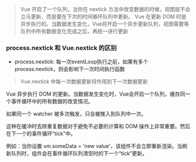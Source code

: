  > Vue 开启了一个队列，当你在 nextick 方法中改变数据的时候，视图层不会立马更新，而是要在下次的时间循环队列中更新。
 > Vue 在更新 DOM 时是异步执行的。当数据发生变化，Vue将开启一个异步更新队列，视图需要等队列中所有数据变化完成之后，再统一进行更新

 ### process.nextick 和 Vue.nextick 的区别
+ process.nextick: 每一次eventLoop执行之前，如果有多个process.nextick，则会影响下一次时间执行函数


> Vue.nextick  中每一次数据更新将作用到下一次数据更新

Vue 异步执行 DOM 的更新。当数据发生变化时，Vue会开启一个队列，缓存同一个事件循环中的所有数据的改变情况。

如果同一个 watcher 被多次触发，只会被推入到队列中一次。

这种在缓冲时去除重复数据对于避免不必要的计算和 DOM 操作上非常重要。然后在下一个的事件循环“tick”中。

例如：当你设置 vm.someData = 'new value'，该组件不会立即重新渲染。当刷新队列时，组件会在事件循环队列清空时的下一个“tick”更新。

```

```